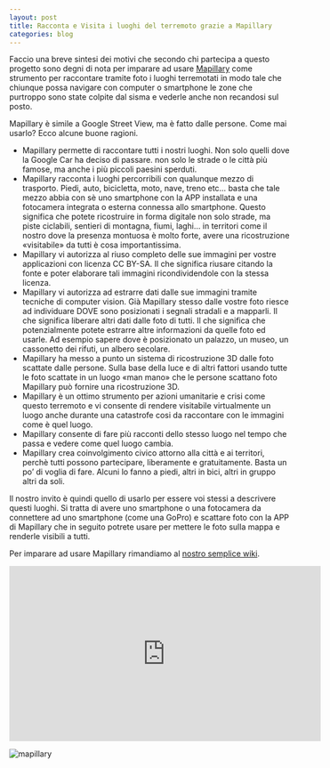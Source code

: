 ```yaml
---
layout: post
title: Racconta e Visita i luoghi del terremoto grazie a Mapillary
categories: blog
---
```


Faccio una breve sintesi dei motivi che secondo chi partecipa a questo progetto sono degni di nota per imparare ad usare [Mapillary](https://www.mapillary.com/app/) come strumento per raccontare tramite foto i luoghi terremotati in modo tale che chiunque possa navigare con computer o smartphone le zone che purtroppo sono state colpite dal sisma e vederle anche non recandosi sul posto.

Mapillary è simile a Google Street View, ma è fatto dalle persone. Come mai usarlo? Ecco alcune buone ragioni.

- Mapillary permette di raccontare tutti i nostri luoghi. Non solo quelli dove la Google Car ha deciso di passare. non solo le strade o le città più famose, ma anche i più piccoli paesini sperduti.
- Mapillary racconta i luoghi percorribili con qualunque mezzo di trasporto. Piedi, auto, bicicletta, moto, nave, treno etc… basta che tale mezzo abbia con sè uno smartphone con la APP installata e una fotocamera integrata o esterna connessa allo smartphone. Questo significa che potete ricostruire in forma digitale non solo strade, ma piste ciclabili, sentieri di montagna, fiumi, laghi… in territori come il nostro dove la presenza montuosa è molto forte, avere una ricostruzione «visitabile» da tutti è cosa importantissima.
- Mapillary vi autorizza al riuso completo delle sue immagini per vostre applicazioni con licenza CC BY-SA. Il che significa riusare citando la fonte e poter elaborare tali immagini ricondividendole con la stessa licenza.
- Mapillary vi autorizza ad estrarre dati dalle sue immagini tramite tecniche di computer vision. Già Mapillary stesso dalle vostre foto riesce ad individuare DOVE sono posizionati i segnali stradali e a mapparli. Il che significa liberare altri dati dalle foto di tutti. Il che significa che potenzialmente potete estrarre altre informazioni da quelle foto ed usarle. Ad esempio sapere dove è posizionato un palazzo, un museo, un cassonetto dei rifuti, un albero secolare.
- Mapillary ha messo a punto un sistema di ricostruzione 3D dalle foto scattate dalle persone. Sulla base della luce e di altri fattori usando tutte le foto scattate in un luogo «man mano» che le persone scattano foto Mapillary può fornire una ricostruzione 3D.
- Mapillary è un ottimo strumento per azioni umanitarie e crisi come questo terremoto e vi consente di rendere visitabile virtualmente un luogo anche durante una catastrofe cosi da raccontare con le immagini come è quel luogo.
- Mapillary consente di fare più racconti dello stesso luogo nel tempo che passa e vedere come quel luogo cambia.
- Mapillary crea coinvolgimento civico attorno alla città e ai territori, perchè tutti possono partecipare, liberamente e gratuitamente. Basta un po’ di voglia di fare. Alcuni lo fanno a piedi, altri in bici, altri in gruppo altri da soli.

Il nostro invito è quindi quello di usarlo per essere voi stessi a descrivere questi luoghi. Si tratta di avere uno smartphone o una fotocamera da connettere ad uno smartphone (come una GoPro) e scattare foto con la APP di Mapillary che in seguito potrete usare per mettere le foto sulla mappa e renderle visibili a tutti.

Per imparare ad usare Mapillary rimandiamo al [nostro semplice wiki](https://github.com/emergenzeHack/terremotocentro/wiki/Istruzioni-per-usare-Mapillary).

<iframe width="560" height="315" src="https://www.youtube.com/embed/7-l07pf3XMs" frameborder="0" allowfullscreen></iframe>

![mapillary](http://pratosmart.teo-soft.com/wp-content/uploads/2016/02/mapillary.jpg)
